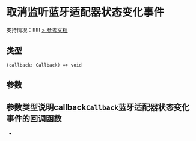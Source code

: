 # 取消监听蓝牙适配器状态变化事件
支持情况：!!!!!
[> 参考文档
](https://developers.weixin.qq.com/miniprogram/dev/api/device/bluetooth/wx.offBluetoothAdapterStateChange.html)
## 类型[​](offBluetoothAdapterStateChange.html#类型)
```tsx
(callback: Callback) => void
```

## 参数[​](offBluetoothAdapterStateChange.html#参数)
参数类型说明callback`Callback`蓝牙适配器状态变化事件的回调函数
- 
-
